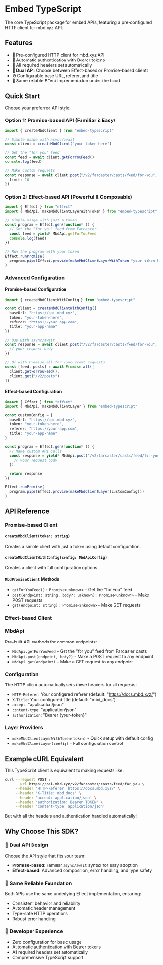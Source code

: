 # Embed TypeScript

The core TypeScript package for embed APIs, featuring a pre-configured HTTP client for mbd.xyz API.

## Features

- 🚀 Pre-configured HTTP client for mbd.xyz API
- 🔐 Automatic authentication with Bearer tokens
- 📝 All required headers set automatically
- 🎯 **Dual API**: Choose between Effect-based or Promise-based clients
- ⚙️ Configurable base URL, referer, and title
- 🔧 Same reliable Effect implementation under the hood

## Quick Start

Choose your preferred API style:

### Option 1: Promise-based API (Familiar & Easy)

```typescript
import { createMbdClient } from "embed-typescript"

// Simple usage with async/await
const client = createMbdClient("your-token-here")

// Get the "for you" feed
const feed = await client.getForYouFeed()
console.log(feed)

// Make custom requests
const response = await client.post("/v2/farcaster/casts/feed/for-you", {
  limit: 10
})
```

### Option 2: Effect-based API (Powerful & Composable)

```typescript
import { Effect } from "effect"
import { MbdApi, makeMbdClientLayerWithToken } from "embed-typescript"

// Simple usage with just a token
const program = Effect.gen(function* () {
  // Get the "for you" feed from Farcaster
  const feed = yield* MbdApi.getForYouFeed
  console.log(feed)
})

// Run the program with your token
Effect.runPromise(
  program.pipe(Effect.provide(makeMbdClientLayerWithToken("your-token-here")))
)
```

### Advanced Configuration

#### Promise-based Configuration

```typescript
import { createMbdClientWithConfig } from "embed-typescript"

const client = createMbdClientWithConfig({
  baseUrl: "https://api.mbd.xyz",
  token: "your-token-here",
  referer: "https://your-app.com",
  title: "your-app-name"
})

// Use with async/await
const response = await client.post("/v2/farcaster/casts/feed/for-you", {
  // your request body
})

// Or with Promise.all for concurrent requests
const [feed, posts] = await Promise.all([
  client.getForYouFeed(),
  client.get("/v2/posts")
])
```

#### Effect-based Configuration

```typescript
import { Effect } from "effect"
import { MbdApi, makeMbdClientLayer } from "embed-typescript"

const customConfig = {
  baseUrl: "https://api.mbd.xyz",
  token: "your-token-here",
  referer: "https://your-app.com",
  title: "your-app-name"
}

const program = Effect.gen(function* () {
  // Make custom API calls
  const response = yield* MbdApi.post("/v2/farcaster/casts/feed/for-you", {
    // your request body
  })

  return response
})

Effect.runPromise(
  program.pipe(Effect.provide(makeMbdClientLayer(customConfig)))
)
```

## API Reference

### Promise-based Client

#### `createMbdClient(token: string)`

Creates a simple client with just a token using default configuration.

#### `createMbdClientWithConfig(config: MbdApiConfig)`

Creates a client with full configuration options.

#### `MbdPromiseClient` Methods

- `getForYouFeed(): Promise<unknown>` - Get the "for you" feed
- `post(endpoint: string, body?: unknown): Promise<unknown>` - Make POST requests
- `get(endpoint: string): Promise<unknown>` - Make GET requests

### Effect-based Client

### MbdApi

Pre-built API methods for common endpoints:

- `MbdApi.getForYouFeed` - Get the "for you" feed from Farcaster casts
- `MbdApi.post(endpoint, body?)` - Make a POST request to any endpoint
- `MbdApi.get(endpoint)` - Make a GET request to any endpoint

### Configuration

The HTTP client automatically sets these headers for all requests:

- `HTTP-Referer`: Your configured referer (default: "https://docs.mbd.xyz/")
- `X-Title`: Your configured title (default: "mbd_docs")
- `accept`: "application/json"
- `content-type`: "application/json"
- `authorization`: "Bearer {your-token}"

### Layer Providers

- `makeMbdClientLayerWithToken(token)` - Quick setup with default config
- `makeMbdClientLayer(config)` - Full configuration control

## Example cURL Equivalent

This TypeScript client is equivalent to making requests like:

```bash
curl --request POST \
     --url https://api.mbd.xyz/v2/farcaster/casts/feed/for-you \
     --header 'HTTP-Referer: https://docs.mbd.xyz/' \
     --header 'X-Title: mbd_docs' \
     --header 'accept: application/json' \
     --header 'authorization: Bearer TOKEN' \
     --header 'content-type: application/json'
```

But with all the headers and authentication handled automatically!

## Why Choose This SDK?

### 🎯 **Dual API Design**

Choose the API style that fits your team:

- **Promise-based**: Familiar `async/await` syntax for easy adoption
- **Effect-based**: Advanced composition, error handling, and type safety

### 🔧 **Same Reliable Foundation**

Both APIs use the same underlying Effect implementation, ensuring:

- Consistent behavior and reliability
- Automatic header management
- Type-safe HTTP operations
- Robust error handling

### 🚀 **Developer Experience**

- Zero configuration for basic usage
- Automatic authentication with Bearer tokens
- All required headers set automatically
- Comprehensive TypeScript support
